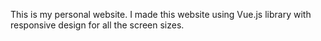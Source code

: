 This is my personal website. I made this website using Vue.js library with responsive design for all the screen sizes.
